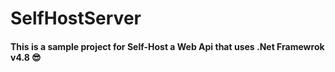 # SelfHostServer

#### This is a sample project for Self-Host a Web Api that uses .Net Framewrok v4.8 😎
